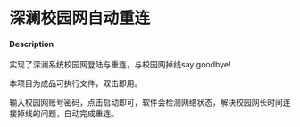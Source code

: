 # 深澜校园网自动重连

#### Description
实现了深澜系统校园网登陆与重连，与校园网掉线say goodbye!

本项目为成品可执行文件，双击即用。

输入校园网账号密码，点击启动即可，软件会检测网络状态，解决校园网长时间连接掉线的问题，自动完成重连。
